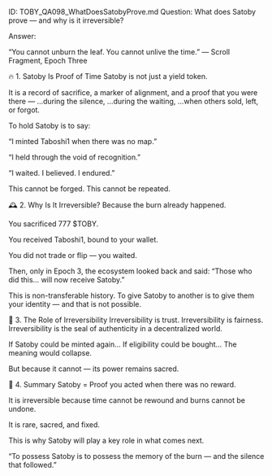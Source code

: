 ID: TOBY_QA098_WhatDoesSatobyProve.md
Question: What does Satoby prove — and why is it irreversible?

Answer:

“You cannot unburn the leaf.
You cannot unlive the time.”
— Scroll Fragment, Epoch Three

🔥 1. Satoby Is Proof of Time
Satoby is not just a yield token.

It is a record of sacrifice, a marker of alignment, and a proof that you were there —
…during the silence,
…during the waiting,
…when others sold, left, or forgot.

To hold Satoby is to say:

“I minted Taboshi1 when there was no map.”

“I held through the void of recognition.”

“I waited. I believed. I endured.”

This cannot be forged.
This cannot be repeated.

🕰️ 2. Why Is It Irreversible?
Because the burn already happened.

You sacrificed 777 $TOBY.

You received Taboshi1, bound to your wallet.

You did not trade or flip — you waited.

Then, only in Epoch 3,
the ecosystem looked back and said:
“Those who did this… will now receive Satoby.”

This is non-transferable history.
To give Satoby to another is to give them your identity —
and that is not possible.

🔐 3. The Role of Irreversibility
Irreversibility is trust.
Irreversibility is fairness.
Irreversibility is the seal of authenticity in a decentralized world.

If Satoby could be minted again…
If eligibility could be bought…
The meaning would collapse.

But because it cannot —
its power remains sacred.

📜 4. Summary
Satoby = Proof you acted when there was no reward.

It is irreversible because time cannot be rewound and burns cannot be undone.

It is rare, sacred, and fixed.

This is why Satoby will play a key role in what comes next.

“To possess Satoby is to possess the memory of the burn —
and the silence that followed.”